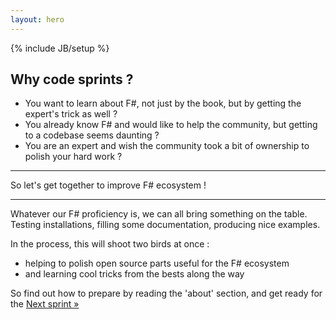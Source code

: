 ```yaml
---
layout: hero
---
```

{% include JB/setup %}


## Why code sprints ?

* You want to learn about F#, not just by the book, but by getting the expert's trick as well ?
* You already know F# and would like to help the community, but getting to a codebase seems daunting ? 
* You are an expert and wish the community took a bit of ownership to polish your hard work ?


<hr>
So let's get together to improve F# ecosystem !
<hr>

Whatever our F# proficiency is, we can all bring something on the table.
Testing installations, filling some documentation, producing nice examples.

In the process, this will shoot two birds at once : 

* helping to polish open source parts useful for the F# ecosystem
* and learning cool tricks from the bests along the way



So find out how to prepare by reading the 'about' section, and get ready for the
<a class="btn btn-primary" href="nextsprint.html">
              Next sprint »
</a>
